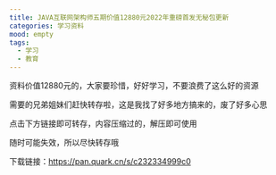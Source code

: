 ```yaml
---
title: JAVA互联网架构师五期价值12880元2022年重磅首发无秘包更新
categories: 学习资料
mood: empty
tags:
  - 学习
  - 教育
---
```


资料价值12880元的，大家要珍惜，好好学习，不要浪费了这么好的资源




需要的兄弟姐妹们赶快转存啦，这是我找了好多地方搞来的，废了好多心思




点击下方链接即可转存，内容压缩过的，解压即可使用




随时可能失效，所以尽快转存哦







下载链接：https://pan.quark.cn/s/c232334999c0








